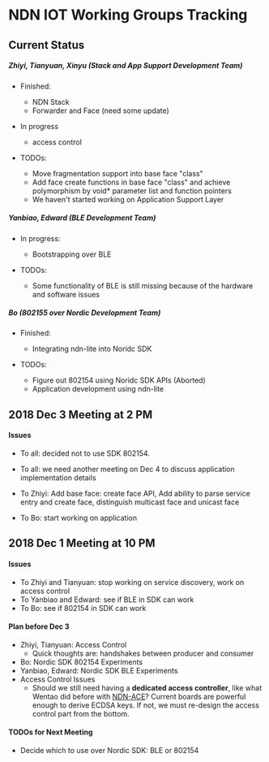 # NDN IOT Working Groups Tracking

## Current Status

##### Zhiyi, Tianyuan, Xinyu (Stack and App Support Development Team)
- Finished: 
  * NDN Stack
  * Forwarder and Face (need some update)

- In progress
  * access control

- TODOs: 
  * Move fragmentation support into base face "class"
  * Add face create functions in base face "class" and achieve polymorphism by void* parameter list and function pointers
  * We haven't started working on Application Support Layer

##### Yanbiao, Edward (BLE Development Team)
- In progress:
  * Bootstrapping over BLE

- TODOs:
  * Some functionality of BLE is still missing because of the hardware and software issues

##### Bo (802155 over Nordic Development Team)
- Finished:
  * Integrating ndn-lite into Noridc SDK

- TODOs:
  * Figure out 802154 using Noridc SDK APIs (Aborted)
  * Application development using ndn-lite

## 2018 Dec 3 Meeting at 2 PM

#### Issues
- To all: decided not to use SDK 802154.
- To all: we need another meeting on Dec 4 to discuss application implementation details

- To Zhiyi: Add base face: create face API, Add ability to parse service entry and create face, distinguish multicast face and unicast face
- To Bo: start working on application

## 2018 Dec 1 Meeting at 10 PM

#### Issues
- To Zhiyi and Tianyuan: stop working on service discovery, work on access control
- To Yanbiao and Edward: see if BLE in SDK can work
- To Bo: see if 802154 in SDK can work

#### Plan before Dec 3
- Zhiyi, Tianyuan: Access Control
  * Quick thoughts are: handshakes between producer and consumer
- Bo: Nordic SDK 802154 Experiments
- Yanbiao, Edward: Nordic SDK BLE Experiments
- Access Control Issues
  * Should we still need having a **dedicated access controller**, like what Wentao did before with [NDN-ACE](https://named-data.net/publications/techreports/ndn-0036-1-ndn-ace/)? Current boards are powerful enough to derive ECDSA keys. If not, we must re-design the access control part from the bottom. 

#### TODOs for Next Meeting
* Decide which to use over Nordic SDK: BLE or 802154

